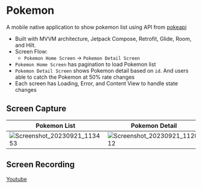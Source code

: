 # Pokemon

A mobile native application to show pokemon list using API from [pokeapi](http://pokeapi.co/)

- Built with MVVM architecture, Jetpack Compose, Retrofit, Glide, Room, and Hilt.
- Screen Flow:
     - `Pokemon Home Screen` -> `Pokemon Detail Screen`
- `Pokemon Home Screen` has pagination to load Pokemon list
- `Pokemon Detail Screen` shows Pokemon detail based on `id`. And users able to catch the Pokemon at 50% rate changes
- Each screen has Loading, Error, and Content View to handle state changes


## Screen Capture
| Pokemon List |Pokemon Detail |Pokemon Detail (Owned) |
| ------ | ------ | ------ |
| ![Screenshot_20230921_113453](https://github.com/whyRaya/Pokemon/assets/25025769/23608548-5c76-4eb5-a74d-b35a97bf3ccd)|  ![Screenshot_20230921_112012](https://github.com/whyRaya/Pokemon/assets/25025769/bbafe50f-51b8-41a1-89e3-f4ddae6cdca8)     | ![Screenshot_20230921_111957](https://github.com/whyRaya/Pokemon/assets/25025769/2900f2b1-4605-45c4-bfa7-e00a3cc65c24) |

## Screen Recording
[Youtube](https://www.youtube.com/shorts/tUSUAvT0nLc)
